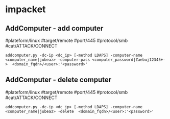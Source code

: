 # impacket

## AddComputer - add computer
#plateform/linux #target/remote #port/445 #protocol/smb #cat/ATTACK/CONNECT  

```
addcomputer.py -dc-ip <dc_ip> [-method LDAPS] -computer-name <computer_name|jubeaz> -computer-pass <computer_password|Zaebuj12345+->  <domain_fqdn>/<user>:'<password>'
```

## AddComputer - delete computer
#plateform/linux #target/remote #port/445 #protocol/smb #cat/ATTACK/CONNECT  

```
addcomputer.py -dc-ip <dc_ip> [-method LDAPS] -computer-name <computer_name|jubeaz> -delete  <domain_fqdn>/<user>:'<password>'
```


